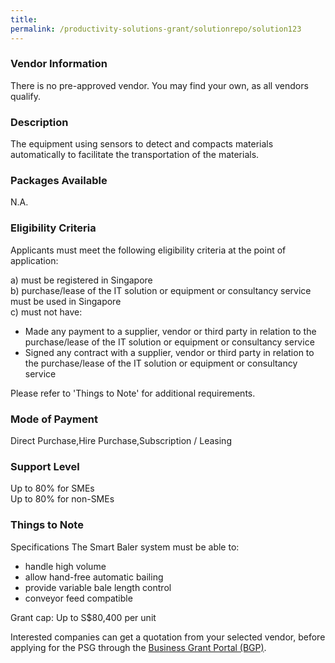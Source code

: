 ```yaml
---
title: 
permalink: /productivity-solutions-grant/solutionrepo/solution123
---
```


### Vendor Information
There is no pre-approved vendor. You may find your own, as all vendors qualify.

### Description

The equipment using sensors to detect and compacts materials automatically to facilitate the transportation of the materials.

### Packages Available

N.A.

### Eligibility Criteria

Applicants must meet the following eligibility criteria at the point of application:

a) must be registered in Singapore <br>
b) purchase/lease of the IT solution or equipment or consultancy service must be used in Singapore <br>
c) must not have:
- Made any payment to a supplier, vendor or third party in relation to the purchase/lease of the IT solution or equipment or consultancy service
- Signed any contract with a supplier, vendor or third party in relation to the purchase/lease of the IT solution or equipment or consultancy service

Please refer to 'Things to Note' for additional requirements.

### Mode of Payment
Direct Purchase,Hire Purchase,Subscription / Leasing

### Support Level
Up to 80% for SMEs <br>
Up to 80% for non-SMEs

### Things to Note
Specifications
The Smart Baler system must be able to:
- handle high volume
- allow hand-free automatic bailing
- provide variable bale length control
- conveyor feed compatible

Grant cap: Up to S$80,400 per unit

Interested companies can get a quotation from your selected vendor, before applying for the PSG through the <a target='_blank' href='https://www.businessgrants.gov.sg/'>Business Grant Portal (BGP)</a>.
